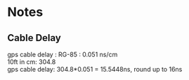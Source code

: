 # Notes
## Cable Delay
gps cable delay :  RG-85 : 0.051 ns/cm  
10ft in cm: 304.8  
gps cable delay: 304.8*0.051 = 15.5448ns, round up to 16ns  